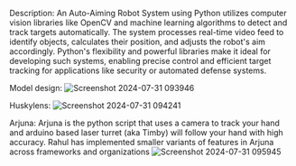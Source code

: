
Description:
An Auto-Aiming Robot System using Python utilizes computer vision libraries like OpenCV and machine learning algorithms to detect and track targets automatically. The system processes real-time video feed to identify objects, calculates their position, and adjusts the robot's aim accordingly. Python's flexibility and powerful libraries make it ideal for developing such systems, enabling precise control and efficient target tracking for applications like security or automated defense systems.

Model design:
![Screenshot 2024-07-31 093946](https://github.com/user-attachments/assets/3c776e46-8292-4a4e-ae75-1af110d6a1b4)

Huskylens:
![Screenshot 2024-07-31 094241](https://github.com/user-attachments/assets/7f015433-f0c7-403d-8c73-3651acada568)

Arjuna:
Arjuna is the python script that uses a camera to track your hand and arduino based laser turret (aka Timby) will follow your hand with high accuracy.
Rahul has implemented smaller variants of features in Arjuna across frameworks and organizations
![Screenshot 2024-07-31 095945](https://github.com/user-attachments/assets/f6022062-8b3b-4e1b-bd4c-e613363a899a)

